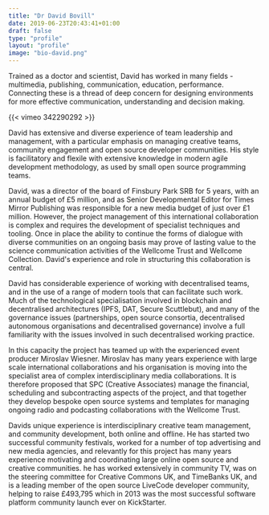 ```yaml
---
title: "Dr David Bovill"
date: 2019-06-23T20:43:41+01:00
draft: false
type: "profile"
layout: "profile"
image: "bio-david.png"
---
```

Trained as a doctor and scientist, David has worked in many fields - multimedia, publishing, communication, education, performance. Connecting these is a thread of deep concern for designing environments for more effective communication, understanding and decision making.

{{< vimeo 342290292 >}}

<!--more-->

David has extensive and diverse experience of team leadership and management, with a particular emphasis on managing creative teams, community engagement and open source developer communities. His style is facilitatory and flexile with extensive knowledge in modern agile development methodology, as used by small open source programming teams.

David, was a director of the board of Finsbury Park SRB for 5 years, with an annual budget of £5 million, and as Senior Developmental Editor for Times Mirror Publishing was responsible for a new media budget of just over £1 million.
However, the project management of this international collaboration is complex and requires the development of specialist techniques and tooling. Once in place the ability to continue the forms of dialogue with diverse communities on an ongoing basis may prove of lasting value to the science communication activities of the Wellcome Trust and Wellcome Collection. David's experience and role in structuring this collaboration is central.

David has considerable experience of working with decentralised teams, and in the use of a range of modern tools that can facilitate such work. Much of the technological specialisation involved in blockchain and decentralised architectures (IPFS, DAT, Secure Scuttlebut), and many of the governance issues (partnerships, open source consortia, decentralised autonomous organisations and decentralised governance) involve a full familiarity with the issues involved in such decentralised working practice.

In this capacity the project has teamed up with the experienced event producer Miroslav Wiesner. Miroslav has many years experience with large scale international collaborations and his organisation is moving into the specialist area of complex interdisciplinary media collaborations. It is therefore proposed that SPC (Creative Associates) manage the financial, scheduling and subcontracting aspects of the project, and that together they develop bespoke open source systems and templates for managing ongoing radio and podcasting collaborations with the Wellcome Trust.

Davids unique experience is interdisciplinary creative team management, and community development, both online and offline. He has started two successful community festivals, worked for a number of top advertising and new media agencies, and relevantly for this project has many years experience motivating and coordinating large online open source and creative communities. he has worked extensively in community TV, was on the steering committee for Creative Commons UK, and TimeBanks UK, and is a leading member of the open source LiveCode developer community, helping to raise £493,795 which in 2013 was the most successful software platform community launch ever on KickStarter.
